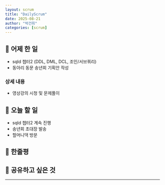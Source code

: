 ```yaml
---
layout: scrum
title: "DailyScrum"
date: 2025-08-21
author: "박건희"
categories: [scrum]
---
```


## 📝 어제 한 일
- sqld 챕터2 (DDL, DML, DCL, 조인/서브쿼리)
- 동아리 동문 송년회 기획안 작성

### 상세 내용 
- 영상강의 시청 및 문제풀이
     
## 🎯 오늘 할 일
- sqld 챕터2 계속 진행
- 송년회 초대장 발송
- 할머니댁 방문

## 💭 한줄평


## 🔗 공유하고 싶은 것


---
